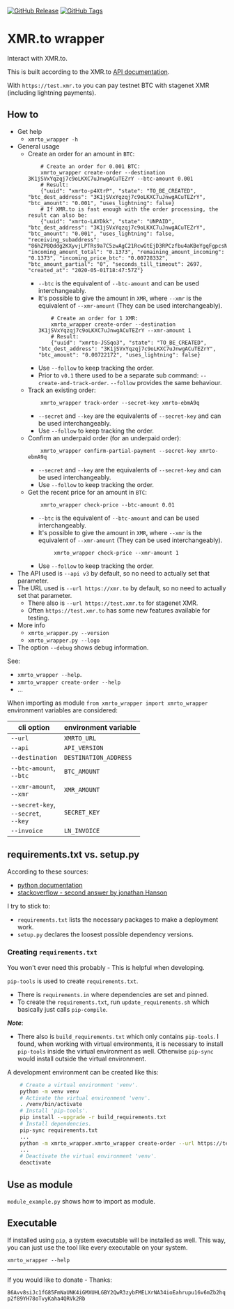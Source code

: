 [![GitHub Release](https://img.shields.io/github/v/release/monero-ecosystem/xmrto_wrapper.svg)](https://github.com/monero-ecosystem/xmrto_wrapper/releases)
[![GitHub Tags](https://img.shields.io/github/v/tag/monero-ecosystem/xmrto_wrapper.svg)](https://github.com/monero-ecosystem/xmrto_wrapper/tags)

# XMR.to wrapper

Interact with XMR.to.

This is built according to the XMR.to [API documentation](https://xmrto-api.readthedocs.io/en/latest/).

With `https://test.xmr.to` you can pay testnet BTC with stagenet XMR (including lightning payments).

## How to
* Get help
  - `xmrto_wrapper -h`
* General usage
  - Create an order for an amount in `BTC`:
      ```
          # Create an order for 0.001 BTC:
          xmrto_wrapper create-order --destination 3K1jSVxYqzqj7c9oLKXC7uJnwgACuTEZrY --btc-amount 0.001
          # Result:
          {"uuid": "xmrto-p4XtrP", "state": "TO_BE_CREATED", "btc_dest_address": "3K1jSVxYqzqj7c9oLKXC7uJnwgACuTEZrY", "btc_amount": "0.001", "uses_lightning": false}
          # If XMR.to is fast enough with the order processing, the result can also be:
          {"uuid": "xmrto-LAYDkk", "state": "UNPAID", "btc_dest_address": "3K1jSVxYqzqj7c9oLKXC7uJnwgACuTEZrY", "btc_amount": "0.001", "uses_lightning": false, "receiving_subaddress": "86hZP8Qddg2KXyvjLPTRs9a7C5zwAgC21RcwGtEjD3RPCzfbu4aKBeYgqFgpcsNNCcP5iGuswbMKRFXLHiSu45sWMuRYrxc", "incoming_amount_total": "0.1373", "remaining_amount_incoming": "0.1373", "incoming_price_btc": "0.00728332", "btc_amount_partial": "0", "seconds_till_timeout": 2697, "created_at": "2020-05-01T18:47:57Z"}
      ```
      + `--btc` is the equivalent of `--btc-amount` and can be used interchangeably.
      + It's possible to give the amount in `XMR`, where `--xmr` is the equivalent of `--xmr-amount` (They can be used interchangeably).
          ```
              # Create an order for 1 XMR:
              xmrto_wrapper create-order --destination 3K1jSVxYqzqj7c9oLKXC7uJnwgACuTEZrY --xmr-amount 1
              # Result:
              {"uuid": "xmrto-JSSqo3", "state": "TO_BE_CREATED", "btc_dest_address": "3K1jSVxYqzqj7c9oLKXC7uJnwgACuTEZrY", "btc_amount": "0.00722172", "uses_lightning": false}
          ```
      + Use `--follow` to keep tracking the order.
      + Prior to `v0.1` there used to be a separate sub command: `--create-and-track-order`. `--follow` provides the same behaviour.
  - Track an existing order:
      ```
          xmrto_wrapper track-order --secret-key xmrto-ebmA9q
      ```
      + `--secret` and `--key` are the equivalents of `--secret-key` and can be used interchangeably.
      + Use `--follow` to keep tracking the order.
  - Confirm an underpaid order (for an underpaid order):
      ```
          xmrto_wrapper confirm-partial-payment --secret-key xmrto-ebmA9q
      ```
      + `--secret` and `--key` are the equivalents of `--secret-key` and can be used interchangeably.
      + Use `--follow` to keep tracking the order.
  - Get the recent price for an amount in `BTC`:
      ```
          xmrto_wrapper check-price --btc-amount 0.01
      ```
      + `--btc` is the equivalent of `--btc-amount` and can be used interchangeably.
      + It's possible to give the amount in `XMR`, where `--xmr` is the equivalent of `--xmr-amount` (They can be used interchangeably).
          ```
               xmrto_wrapper check-price --xmr-amount 1
          ```
      + Use `--follow` to keep tracking the order.
* The API used is `--api v3` by default, so no need to actually set that parameter.
* The URL used is `--url https://xmr.to` by default, so no need to actually set that parameter.
    - There also is `--url https://test.xmr.to` for stagenet XMR.
    - Often `https://test.xmr.to` has some new features available for testing.
* More info
  - `xmrto_wrapper.py --version`
  - `xmrto_wrapper.py --logo`
* The option `--debug` shows debug information.

See:
* `xmrto_wrapper --help`.
* `xmrto_wrapper create-order --help`
* ...

When importing as module `from xmrto_wrapper import xmrto_wrapper` environment variables are considered:

| cli option      | environment variable  |
|-----------------|-----------------------|
| `--url`         | `XMRTO_URL`           |
| `--api`         | `API_VERSION`         |
| `--destination` | `DESTINATION_ADDRESS` |
| `--btc-amount`,<br>`--btc`  | `BTC_AMOUNT`          |
| `--xmr-amount`,<br>`--xmr`  | `XMR_AMOUNT`          |
| `--secret-key`,<br>`--secret`,<br>`--key`  | `SECRET_KEY`          |
| `--invoice`     | `LN_INVOICE`          |

## requirements.txt vs. setup.py

According to these sources:
* [python documentation](https://packaging.python.org/discussions/install-requires-vs-requirements/)
* [stackoverflow - second answer by jonathan Hanson](https://stackoverflow.com/questions/14399534/reference-requirements-txt-for-the-install-requires-kwarg-in-setuptools-setup-py)

I try to stick to:
* `requirements.txt` lists the necessary packages to make a deployment work.
* `setup.py` declares the loosest possible dependency versions.

### Creating `requirements.txt`

You won't ever need this probably - This is helpful when developing.

`pip-tools` is used to create `requirements.txt`.
* There is `requirements.in` where dependencies are set and pinned.
* To create the `requirements.txt`, run `update_requirements.sh` which basically just calls `pip-compile`.

**_Note_**:
* There also is `build_requirements.txt` which only contains `pip-tools`. I found, when working with virtual environments, it is necessary to install `pip-tools` inside the virtual environment as well. Otherwise `pip-sync` would install outside the virtual environment.

A development environment can be created like this:
```bash
    # Create a virtual environment 'venv'.
    python -m venv venv
    # Activate the virtual environment 'venv'.
    . /venv/bin/activate
    # Install 'pip-tools'.
    pip install --upgrade -r build_requirements.txt
    # Install dependencies.
    pip-sync requirements.txt
    ...
    python -m xmrto_wrapper.xmrto_wrapper create-order --url https://test.xmr.to --api v3 --destination="tb1qkw6npn7ann5nw9f7l94qkqhh8pdtnsuxlw3v8q" --btc 0.5 --follow
    ...
    # Deactivate the virtual environment 'venv'.
    deactivate
```

## Use as module
`module_example.py` shows how to import as module.

## Executable
If installed using `pip`, a system executable will be installed as well.
This way, you can just use the tool like every executable on your system.
```
xmrto_wrapper --help
```

---

If you would like to donate - Thanks:

`86Avv8siJc1fG85FmNaUNK4iGMXUHLGBY2QwR3zybFMELXrNA34ioEahrupu16v6mZb2hqp2f89YH78oTvyKaha4QRVk2Rb`
